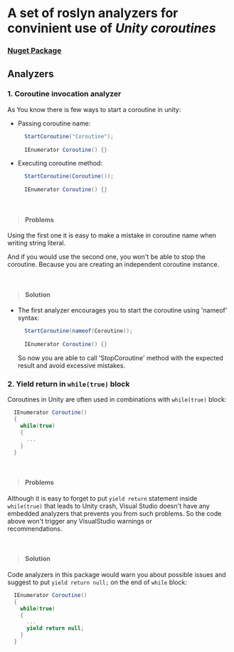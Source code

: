 # A set of roslyn analyzers for convinient use of ***Unity coroutines***

### [Nuget Package](https://www.nuget.org/packages/UnityCoroutinesAnalyzer/1.0.0)

## Analyzers

### **1. Coroutine invocation analyzer**

As You know there is few ways to start a coroutine in unity:
  - Passing coroutine name:
  
    ```csharp
      StartCoroutine("Coroutine");
       
      IEnumerator Coroutine() {}
    ```
  - Executing coroutine method:
  
    ```csharp
      StartCoroutine(Coroutine());
       
      IEnumerator Coroutine() {}
    ```
  </br>
  
  > #### Problems
  Using the first one it is easy to make a mistake in coroutine name when writing string literal.

  And if you would use the second one, you won't be able to stop the coroutine. Because you are creating an independent coroutine instance.
  
  </br>
  
  > #### Solution
  - The first analyzer encourages you to start the coroutine using 'nameof' syntax:
  
    ```csharp
      StartCoroutine(nameof(Coroutine));
       
      IEnumerator Coroutine() {}
    ```
    So now you are able to call 'StopCoroutine' method with the expected result and avoid excessive mistakes.
    
 
### **2. Yield return in `while(true)` block**

  Coroutines in Unity are often used in combinations with `while(true)` block: 
  ```csharp
    IEnumerator Coroutine()
    {
      while(true)
      {
        ...
      }
    }
  ```
  </br>
  
  > #### Problems
  
  Although it is easy to forget to put `yield return` statement inside `while(true)` that leads to Unity crash, 
  Visual Studio doesn't have any embedded analyzers that prevents you from such problems. So the code above won't trigger any VisualStudio warnings or       
  recommendations.
  
  </br>
  
  > #### Solution
  Code analyzers in this package would warn you about possible issues and suggest to put `yield return null;` on the end of `while` block:
  
  ```csharp
    IEnumerator Coroutine()
    {
      while(true)
      {
        ...
        yield return null;
      }
    }
  ```
